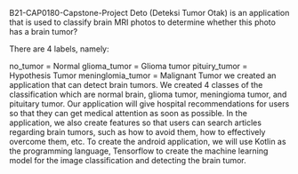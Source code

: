 B21-CAP0180-Capstone-Project
Deto (Deteksi Tumor Otak) is an application that is used to classify brain MRI photos to determine whether this photo has a brain tumor?

There are 4 labels, namely:

no_tumor = Normal glioma_tumor = Glioma tumor pituiry_tumor = Hypothesis Tumor meninglomia_tumor = Malignant Tumor we created an application that can detect brain tumors. We created 4 classes of the classification which are normal brain, glioma tumor, meningioma tumor, and pituitary tumor. Our application will give hospital recommendations for users so that they can get medical attention as soon as possible. In the application, we also create features so that users can search articles regarding brain tumors, such as how to avoid them, how to effectively overcome them, etc. To create the android application, we will use Kotlin as the programming language, Tensorflow to create the machine learning model for the image classification and detecting the brain tumor.
